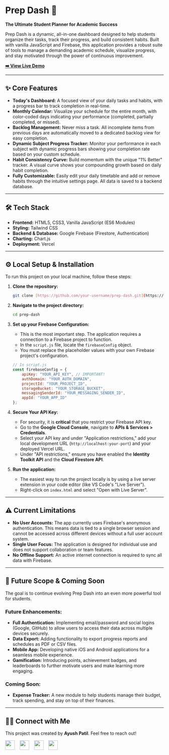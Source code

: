 # Prep Dash 🚀

**The Ultimate Student Planner for Academic Success**

Prep Dash is a dynamic, all-in-one dashboard designed to help students organize their tasks, track their progress, and build consistent habits. Built with vanilla JavaScript and Firebase, this application provides a robust suite of tools to manage a demanding academic schedule, visualize progress, and stay motivated through the power of continuous improvement.

**[➡️ View Live Demo](https://prep-dash-application.vercel.app/)**



---

## ✨ Core Features

-   **Today's Dashboard:** A focused view of your daily tasks and habits, with a progress bar to track completion in real-time.
-   **Monthly Calendar:** Visualize your schedule for the entire month, with color-coded days indicating your performance (completed, partially completed, or missed).
-   **Backlog Management:** Never miss a task. All incomplete items from previous days are automatically moved to a dedicated backlog view for easy completion.
-   **Dynamic Subject Progress Tracker:** Monitor your performance in each subject with dynamic progress bars showing your completion rate based on your custom schedule.
-   **Habit Consistency Curve:** Build momentum with the unique "1% Better" tracker. A visual curve shows your compounding growth based on daily habit completion.
-   **Fully Customizable:** Easily edit your daily timetable and add or remove habits through the intuitive settings page. All data is saved to a backend database.

---

## 🛠️ Tech Stack

-   **Frontend:** HTML5, CSS3, Vanilla JavaScript (ES6 Modules)
-   **Styling:** Tailwind CSS
-   **Backend & Database:** Google Firebase (Firestore, Authentication)
-   **Charting:** Chart.js
-   **Deployment:** Vercel

---

## ⚙️ Local Setup & Installation

To run this project on your local machine, follow these steps:

1.  **Clone the repository:**
    ```bash
    git clone [https://github.com/your-username/prep-dash.git](https://github.com/your-username/prep-dash.git)
    ```

2.  **Navigate to the project directory:**
    ```bash
    cd prep-dash
    ```

3.  **Set up your Firebase Configuration:**
    -   This is the most important step. The application requires a connection to a Firebase project to function.
    -   In the `script.js` file, locate the `firebaseConfig` object.
    -   You must replace the placeholder values with your own Firebase project's configuration.

    ```javascript
    // In script.js
    const firebaseConfig = {
        apiKey: "YOUR_API_KEY", // IMPORTANT!
        authDomain: "YOUR_AUTH_DOMAIN",
        projectId: "YOUR_PROJECT_ID",
        storageBucket: "YOUR_STORAGE_BUCKET",
        messagingSenderId: "YOUR_MESSAGING_SENDER_ID",
        appId: "YOUR_APP_ID"
    };
    ```

4.  **Secure Your API Key:**
    -   For security, it is **critical** that you restrict your Firebase API key.
    -   Go to the **Google Cloud Console**, navigate to **APIs & Services > Credentials**.
    -   Select your API key and under "Application restrictions," add your local development URL (`http://localhost:your-port`) and your deployed Vercel URL.
    -   Under "API restrictions," ensure you have enabled the **Identity Toolkit API** and the **Cloud Firestore API**.

5.  **Run the application:**
    -   The easiest way to run the project locally is by using a live server extension in your code editor (like VS Code's "Live Server").
    -   Right-click on `index.html` and select "Open with Live Server".

---

## ⚠️ Current Limitations

-   **No User Accounts:** The app currently uses Firebase's anonymous authentication. This means data is tied to a single browser session and cannot be accessed across different devices without a full user account system.
-   **Single User Focus:** The application is designed for individual use and does not support collaboration or team features.
-   **No Offline Support:** An active internet connection is required to sync all data with Firebase.

---

## 🔮 Future Scope & Coming Soon

The goal is to continue evolving Prep Dash into an even more powerful tool for students.

### Future Enhancements:
-   **Full Authentication:** Implementing email/password and social logins (Google, GitHub) to allow users to access their data across multiple devices securely.
-   **Data Export:** Adding functionality to export progress reports and schedules as PDF or CSV files.
-   **Mobile App:** Developing native iOS and Android applications for a seamless mobile experience.
-   **Gamification:** Introducing points, achievement badges, and leaderboards to further motivate users and make learning more engaging.

### Coming Soon:
-   **Expense Tracker:** A new module to help students manage their budget, track spending, and stay on top of their finances.

---

## 👨‍💻 Connect with Me

This project was created by **Ayush Patil**. Feel free to reach out!

[<img src="https://img.icons8.com/fluent/48/000000/github.png" width="30">](https://github.com/your-username) &nbsp;&nbsp;
[<img src="https://img.icons8.com/fluent/48/000000/linkedin.png" width="30">](https://linkedin.com/in/your-profile) &nbsp;&nbsp;
[<img src="https://img.icons8.com/fluent/48/000000/gmail.png" width="30">](mailto:your.email@example.com) &nbsp;&nbsp;
[<img src="https://img.icons8.com/fluent/48/000000/phone.png" width="30">](tel:+910000000000)

